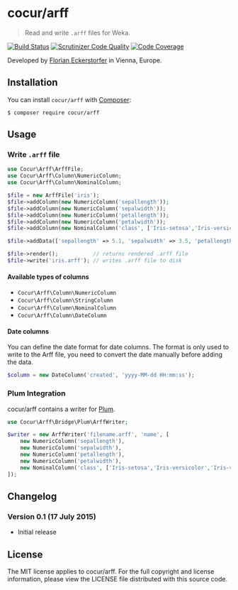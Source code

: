 cocur/arff
==========

> Read and write `.arff` files for Weka.

[![Build Status](https://travis-ci.org/cocur/arff.svg?branch=master)](https://travis-ci.org/cocur/arff)
[![Scrutinizer Code Quality](https://scrutinizer-ci.com/g/cocur/arff/badges/quality-score.png?b=master)](https://scrutinizer-ci.com/g/cocur/arff/?branch=master)
[![Code Coverage](https://scrutinizer-ci.com/g/cocur/arff/badges/coverage.png?b=master)](https://scrutinizer-ci.com/g/cocur/arff/?branch=master)

Developed by [Florian Eckerstorfer](https://florian.ec) in Vienna, Europe.

Installation
------------

You can install `cocur/arff` with [Composer](http://getcomposer.org):

```shell
$ composer require cocur/arff
```

Usage
-----

### Write `.arff` file

```php
use Cocur\Arff\ArffFile;
use Cocur\Arff\Column\NumericColumn;
use Cocur\Arff\Column\NominalColumn;

$file = new ArffFile('iris');
$file->addColumn(new NumericColumn('sepallength'));
$file->addColumn(new NumericColumn('sepalwidth'));
$file->addColumn(new NumericColumn('petallength'));
$file->addColumn(new NumericColumn('petalwidth'));
$file->addColumn(new NominalColumn('class', ['Iris-setosa','Iris-versicolor','Iris-virginica']));

$file->addData(['sepallength' => 5.1, 'sepalwidth' => 3.5, 'petallength' => 1.4, 'petalwidth' => 0.2, 'class' => 'Iris-setosa']);

$file->render();           // returns rendered .arff file
$file->write('iris.arff'); // writes .arff file to disk
```

#### Available types of columns

- `Cocur\Arff\Column\NumericColumn`
- `Cocur\Arff\Column\StringColumn`
- `Cocur\Arff\Column\NominalColumn`
- `Cocur\Arff\Column\DateColumn`

#### Date columns

You can define the date format for date columns. The format is only used to write to the Arff file, you need to
convert the date manually before adding the data.

```php
$column = new DateColumn('created', 'yyyy-MM-dd HH:mm:ss');
```

### Plum Integration

cocur/arff contains a writer for [Plum](https://github.com/plumphp/plum).

```php
use Cocur\Arff\Bridge\Plum\ArffWriter;

$writer = new ArffWriter('filename.arff', 'name', [
    new NumericColumn('sepallength'),
    new NumericColumn('sepalwidth'),
    new NumericColumn('petallength'),
    new NumericColumn('petalwidth'),
    new NominalColumn('class', ['Iris-setosa','Iris-versicolor','Iris-virginica']),
]);
```

Changelog
---------

### Version 0.1 (17 July 2015)

- Initial release


License
--------

The MIT license applies to cocur/arff. For the full copyright and license information, please view the LICENSE file
distributed with this source code.

